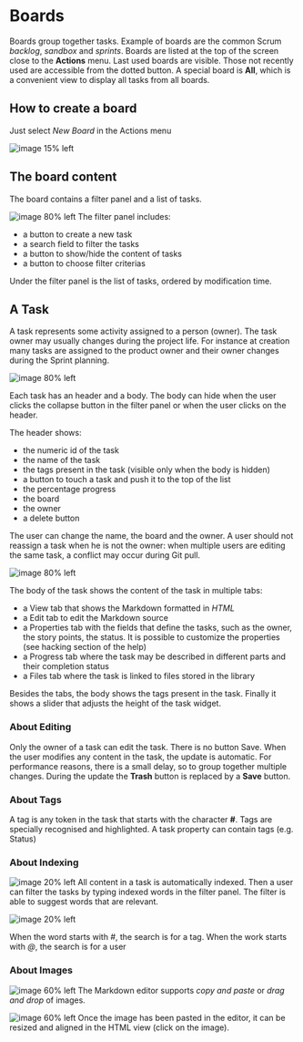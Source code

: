 # Boards
Boards group together tasks. Example of boards are the common Scrum *backlog*, *sandbox* and *sprints*.
Boards are listed at the top of the screen close to the __Actions__ menu. Last used boards are visible. Those not recently used are accessible from the dotted button.
A special board is __All__, which is a convenient view to display all tasks from all boards.

## How to create a board
Just select *New Board* in the Actions menu

![image 15% left](~public/help/newBoard.png)

## The board content
The board contains a filter panel and a list of tasks.

![image 80% left](~public/help/board.png)
The filter panel includes:
- a button to create a new task
- a search field to filter the tasks
- a button to show/hide the content of tasks
- a button to choose filter criterias

Under the filter panel is the list of tasks, ordered by modification time.

## A Task
A task represents some activity assigned to a person (owner). 
The task owner may usually changes during the project life. 
For instance at creation many tasks are assigned to the product owner and their owner changes during the Sprint planning.

![image 80% left](~public/help/taskHeader.png)

Each task has an header and a body. The body can hide when the user clicks the collapse button in the filter panel or when the user clicks on the header.

The header shows:
- the numeric id of the task
- the name of the task 
- the tags present in the task (visible only when the body is hidden)
- a button to touch a task and push it to the top of the list
- the percentage progress 
- the board
- the owner 
- a delete button

The user can change the name, the board and the owner.
A user should not reassign a task when he is not the owner: when multiple users are editing the same task, a conflict may occur during Git pull.

![image 80% left](~public/help/task.png)

The body of the task shows the content of the task in multiple tabs:
- a View tab that shows the Markdown formatted in _HTML_
- a Edit tab to edit the Markdown source
- a Properties tab with the fields that define the tasks, such as the owner, the story points, the status. It is possible to customize the properties (see hacking section of the help)
- a Progress tab where the task may be described in different parts and their completion status
- a Files tab where the task is linked to files stored in the library

Besides the tabs, the body shows the tags present in the task. 
Finally it shows a slider that adjusts the height of the task widget.

### About Editing
Only the owner of a task can edit the task. There is no button Save. 
When the user modifies any content in the task, the update is automatic.
For performance reasons, there is a small delay, so to group together multiple changes.
During the update the __Trash__ button is replaced by a __Save__ button. 

### About Tags
A tag is any token in the task that starts with the character __#__. Tags are specially recognised and highlighted. 
A task property can contain tags (e.g. Status)

### About Indexing
![image 20% left](~public/help/searchLorem.png)
All content in a task is automatically indexed. 
Then a user can filter the tasks by typing indexed words in the filter panel. The filter is able to suggest words that are relevant.

![image 20% left](~public/help/searchStatus.png)

When the word starts with _#_, the search is for a tag. 
When the work starts with _@_, the search is for a user

### About Images 
![image 60% left](~public/help/imageEdit.png)
The Markdown editor supports _copy and paste_ or _drag and drop_ of images. 

![image 60% left](~public/help/imageView.png)
Once the image has been pasted in the editor, it can be resized and aligned in the HTML view (click on the image).




